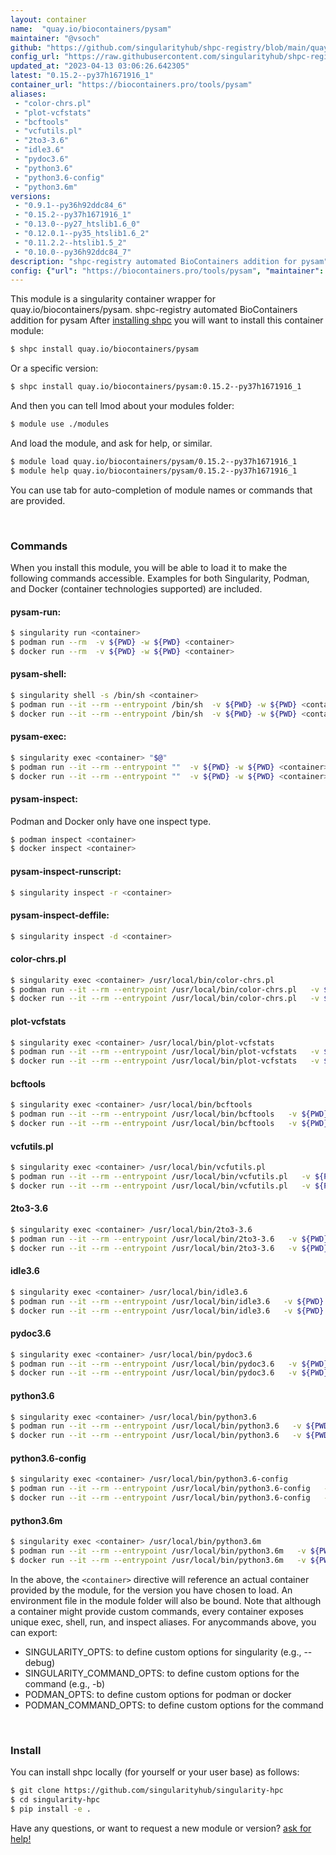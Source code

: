 ```yaml
---
layout: container
name:  "quay.io/biocontainers/pysam"
maintainer: "@vsoch"
github: "https://github.com/singularityhub/shpc-registry/blob/main/quay.io/biocontainers/pysam/container.yaml"
config_url: "https://raw.githubusercontent.com/singularityhub/shpc-registry/main/quay.io/biocontainers/pysam/container.yaml"
updated_at: "2023-04-13 03:06:26.642305"
latest: "0.15.2--py37h1671916_1"
container_url: "https://biocontainers.pro/tools/pysam"
aliases:
 - "color-chrs.pl"
 - "plot-vcfstats"
 - "bcftools"
 - "vcfutils.pl"
 - "2to3-3.6"
 - "idle3.6"
 - "pydoc3.6"
 - "python3.6"
 - "python3.6-config"
 - "python3.6m"
versions:
 - "0.9.1--py36h92ddc84_6"
 - "0.15.2--py37h1671916_1"
 - "0.13.0--py27_htslib1.6_0"
 - "0.12.0.1--py35_htslib1.6_2"
 - "0.11.2.2--htslib1.5_2"
 - "0.10.0--py36h92ddc84_7"
description: "shpc-registry automated BioContainers addition for pysam"
config: {"url": "https://biocontainers.pro/tools/pysam", "maintainer": "@vsoch", "description": "shpc-registry automated BioContainers addition for pysam", "latest": {"0.15.2--py37h1671916_1": "sha256:6aabaa9a4c578ec4fd50cbb6a8043389523cc0d3da60c84758cf34d2c3ac40ed"}, "tags": {"0.9.1--py36h92ddc84_6": "sha256:8dc49754162b54a475368512ad90708557349eaa419dd451231aa8a95977b1f8", "0.15.2--py37h1671916_1": "sha256:6aabaa9a4c578ec4fd50cbb6a8043389523cc0d3da60c84758cf34d2c3ac40ed", "0.13.0--py27_htslib1.6_0": "sha256:868264801d217733cdbf3fe79a795e1cc585f015e55a0aa2ceb335b179851f54", "0.12.0.1--py35_htslib1.6_2": "sha256:7c43f822e5847923c6657ff597a9ba79ed5aadd7cb34c345e126d3210afc9224", "0.11.2.2--htslib1.5_2": "sha256:03bdb1df707bbd242ca492213ff56cabe669bb76ef4196a5bb067a8d0891daab", "0.10.0--py36h92ddc84_7": "sha256:91dc4a9c4e0a3805652cf623260d10fddb85e83a5c0d66ee63d203b1aff1d684"}, "docker": "quay.io/biocontainers/pysam", "aliases": {"color-chrs.pl": "/usr/local/bin/color-chrs.pl", "plot-vcfstats": "/usr/local/bin/plot-vcfstats", "bcftools": "/usr/local/bin/bcftools", "vcfutils.pl": "/usr/local/bin/vcfutils.pl", "2to3-3.6": "/usr/local/bin/2to3-3.6", "idle3.6": "/usr/local/bin/idle3.6", "pydoc3.6": "/usr/local/bin/pydoc3.6", "python3.6": "/usr/local/bin/python3.6", "python3.6-config": "/usr/local/bin/python3.6-config", "python3.6m": "/usr/local/bin/python3.6m"}}
---
```


This module is a singularity container wrapper for quay.io/biocontainers/pysam.
shpc-registry automated BioContainers addition for pysam
After [installing shpc](#install) you will want to install this container module:


```bash
$ shpc install quay.io/biocontainers/pysam
```

Or a specific version:

```bash
$ shpc install quay.io/biocontainers/pysam:0.15.2--py37h1671916_1
```

And then you can tell lmod about your modules folder:

```bash
$ module use ./modules
```

And load the module, and ask for help, or similar.

```bash
$ module load quay.io/biocontainers/pysam/0.15.2--py37h1671916_1
$ module help quay.io/biocontainers/pysam/0.15.2--py37h1671916_1
```

You can use tab for auto-completion of module names or commands that are provided.

<br>

### Commands

When you install this module, you will be able to load it to make the following commands accessible.
Examples for both Singularity, Podman, and Docker (container technologies supported) are included.

#### pysam-run:

```bash
$ singularity run <container>
$ podman run --rm  -v ${PWD} -w ${PWD} <container>
$ docker run --rm  -v ${PWD} -w ${PWD} <container>
```

#### pysam-shell:

```bash
$ singularity shell -s /bin/sh <container>
$ podman run --it --rm --entrypoint /bin/sh  -v ${PWD} -w ${PWD} <container>
$ docker run --it --rm --entrypoint /bin/sh  -v ${PWD} -w ${PWD} <container>
```

#### pysam-exec:

```bash
$ singularity exec <container> "$@"
$ podman run --it --rm --entrypoint ""  -v ${PWD} -w ${PWD} <container> "$@"
$ docker run --it --rm --entrypoint ""  -v ${PWD} -w ${PWD} <container> "$@"
```

#### pysam-inspect:

Podman and Docker only have one inspect type.

```bash
$ podman inspect <container>
$ docker inspect <container>
```

#### pysam-inspect-runscript:

```bash
$ singularity inspect -r <container>
```

#### pysam-inspect-deffile:

```bash
$ singularity inspect -d <container>
```


#### color-chrs.pl

```bash
$ singularity exec <container> /usr/local/bin/color-chrs.pl
$ podman run --it --rm --entrypoint /usr/local/bin/color-chrs.pl   -v ${PWD} -w ${PWD} <container> -c " $@"
$ docker run --it --rm --entrypoint /usr/local/bin/color-chrs.pl   -v ${PWD} -w ${PWD} <container> -c " $@"
```


#### plot-vcfstats

```bash
$ singularity exec <container> /usr/local/bin/plot-vcfstats
$ podman run --it --rm --entrypoint /usr/local/bin/plot-vcfstats   -v ${PWD} -w ${PWD} <container> -c " $@"
$ docker run --it --rm --entrypoint /usr/local/bin/plot-vcfstats   -v ${PWD} -w ${PWD} <container> -c " $@"
```


#### bcftools

```bash
$ singularity exec <container> /usr/local/bin/bcftools
$ podman run --it --rm --entrypoint /usr/local/bin/bcftools   -v ${PWD} -w ${PWD} <container> -c " $@"
$ docker run --it --rm --entrypoint /usr/local/bin/bcftools   -v ${PWD} -w ${PWD} <container> -c " $@"
```


#### vcfutils.pl

```bash
$ singularity exec <container> /usr/local/bin/vcfutils.pl
$ podman run --it --rm --entrypoint /usr/local/bin/vcfutils.pl   -v ${PWD} -w ${PWD} <container> -c " $@"
$ docker run --it --rm --entrypoint /usr/local/bin/vcfutils.pl   -v ${PWD} -w ${PWD} <container> -c " $@"
```


#### 2to3-3.6

```bash
$ singularity exec <container> /usr/local/bin/2to3-3.6
$ podman run --it --rm --entrypoint /usr/local/bin/2to3-3.6   -v ${PWD} -w ${PWD} <container> -c " $@"
$ docker run --it --rm --entrypoint /usr/local/bin/2to3-3.6   -v ${PWD} -w ${PWD} <container> -c " $@"
```


#### idle3.6

```bash
$ singularity exec <container> /usr/local/bin/idle3.6
$ podman run --it --rm --entrypoint /usr/local/bin/idle3.6   -v ${PWD} -w ${PWD} <container> -c " $@"
$ docker run --it --rm --entrypoint /usr/local/bin/idle3.6   -v ${PWD} -w ${PWD} <container> -c " $@"
```


#### pydoc3.6

```bash
$ singularity exec <container> /usr/local/bin/pydoc3.6
$ podman run --it --rm --entrypoint /usr/local/bin/pydoc3.6   -v ${PWD} -w ${PWD} <container> -c " $@"
$ docker run --it --rm --entrypoint /usr/local/bin/pydoc3.6   -v ${PWD} -w ${PWD} <container> -c " $@"
```


#### python3.6

```bash
$ singularity exec <container> /usr/local/bin/python3.6
$ podman run --it --rm --entrypoint /usr/local/bin/python3.6   -v ${PWD} -w ${PWD} <container> -c " $@"
$ docker run --it --rm --entrypoint /usr/local/bin/python3.6   -v ${PWD} -w ${PWD} <container> -c " $@"
```


#### python3.6-config

```bash
$ singularity exec <container> /usr/local/bin/python3.6-config
$ podman run --it --rm --entrypoint /usr/local/bin/python3.6-config   -v ${PWD} -w ${PWD} <container> -c " $@"
$ docker run --it --rm --entrypoint /usr/local/bin/python3.6-config   -v ${PWD} -w ${PWD} <container> -c " $@"
```


#### python3.6m

```bash
$ singularity exec <container> /usr/local/bin/python3.6m
$ podman run --it --rm --entrypoint /usr/local/bin/python3.6m   -v ${PWD} -w ${PWD} <container> -c " $@"
$ docker run --it --rm --entrypoint /usr/local/bin/python3.6m   -v ${PWD} -w ${PWD} <container> -c " $@"
```



In the above, the `<container>` directive will reference an actual container provided
by the module, for the version you have chosen to load. An environment file in the
module folder will also be bound. Note that although a container
might provide custom commands, every container exposes unique exec, shell, run, and
inspect aliases. For anycommands above, you can export:

 - SINGULARITY_OPTS: to define custom options for singularity (e.g., --debug)
 - SINGULARITY_COMMAND_OPTS: to define custom options for the command (e.g., -b)
 - PODMAN_OPTS: to define custom options for podman or docker
 - PODMAN_COMMAND_OPTS: to define custom options for the command

<br>

### Install

You can install shpc locally (for yourself or your user base) as follows:

```bash
$ git clone https://github.com/singularityhub/singularity-hpc
$ cd singularity-hpc
$ pip install -e .
```

Have any questions, or want to request a new module or version? [ask for help!](https://github.com/singularityhub/singularity-hpc/issues)